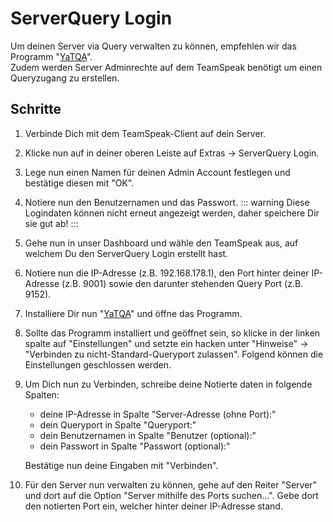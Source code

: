 # ServerQuery Login

Um deinen Server via Query verwalten zu können, empfehlen wir das Programm "[YaTQA](http://yat.qa/herunterladen/)".\
Zudem werden Server Adminrechte auf dem TeamSpeak benötigt um einen Queryzugang zu erstellen.

## Schritte

1. Verbinde Dich mit dem TeamSpeak-Client auf dein Server.

2. Klicke nun auf in deiner oberen Leiste auf Extras -> ServerQuery Login.&#x20;

3. Lege nun einen Namen für deinen Admin Account festlegen und bestätige diesen mit "OK".

4. Notiere nun den Benutzernamen und das Passwort.&#x20;
    ::: warning
    Diese Logindaten können nicht erneut angezeigt werden, daher speichere Dir sie gut ab!
    :::

5. Gehe nun in unser Dashboard und wähle den TeamSpeak aus, auf welchem Du den ServerQuery Login erstellt hast.

6. Notiere nun die IP-Adresse (z.B. 192.168.178.1), den Port hinter deiner IP-Adresse (z.B. 9001) sowie den darunter stehenden Query Port (z.B. 9152).

7. Installiere Dir nun "[YaTQA](http://yat.qa/herunterladen/)" und öffne das Programm.

8. Sollte das Programm installiert und geöffnet sein, so klicke in der linken spalte auf "Einstellungen" und setzte ein hacken unter "Hinweise" -> "Verbinden zu nicht-Standard-Queryport zulassen". Folgend können die Einstellungen geschlossen werden.

9.  Um Dich nun zu Verbinden, schreibe deine Notierte daten in folgende Spalten:
    * deine IP-Adresse in Spalte "Server-Adresse (ohne Port):"&#x20;
    * dein Queryport in Spalte "Queryport:"
    * dein Benutzernamen in Spalte "Benutzer (optional):"&#x20;
    * dein Passwort in Spalte "Passwort (optional):"
    
    Bestätige nun deine Eingaben mit "Verbinden".

10. Für den Server nun verwalten zu können, gehe auf den Reiter "Server" und dort auf die Option "Server mithilfe des Ports suchen...". Gebe dort den notierten Port ein, welcher hinter deiner IP-Adresse stand.
